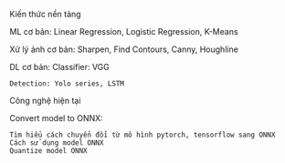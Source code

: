 Kiến thức nền tảng

  ML cơ bản: Linear Regression, Logistic Regression, K-Means
  
  Xử lý ảnh cơ bản: Sharpen, Find Contours, Canny, Houghline
  
  DL cơ bản:
    Classifier: VGG
    
    Detection: Yolo series, LSTM
    
Công nghệ hiện tại

  Convert model to ONNX:
	
    Tìm hiểu cách chuyển đổi từ mô hình pytorch, tensorflow sang ONNX
    Cách sử dụng model ONNX
    Quantize model ONNX
